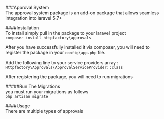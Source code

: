 ###Approval System  
The approval system package is an add-on package that allows seamless integration into laravel 5.7+

####Installation  
To install simply pull in the package to your laravel project  
`composer install httpfactory\approvals`  
  
After you have successfully installed it via composer, you will need to  
register the package in your `config\app.php` file.  
  
Add the following line to your service providers array :  
`Httpfactory\Approvals\ApprovalServiceProvider::class`  
  
After registering the package, you will need to run migrations

#####Run The Migrations  
you must run your migrations as follows  
`php artisan migrate`

####Usage  
There are multiple types of approvals
